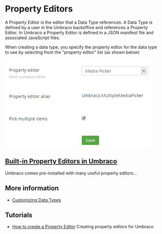 # Property Editors #

A Property Editor is the editor that a Data Type references. A Data Type is defined by a user in the Umbraco backoffice and references a Property Editor. In Umbraco a Property Editor is defined in a JSON manifest file and associated JavaScript files.

When creating a data type, you specify the property editor for the data type to use by selecting from the "property editor" list (as shown below)

![Data Type Definition](Built-in-Property-Editors/images/Media-Picker-DataType.jpg)

## [Built-in Property Editors in Umbraco](Built-in-Property-Editors/index.md)
Umbraco comes pre-installed with many useful property editors...

## More information
- [Customizing Data Types](../../Data/Data-Types/)

## Tutorials
- [How to create a Property Editor](../../../Extending-Umbraco/Property-Editors/index.md)
Creating property editors for Umbraco
